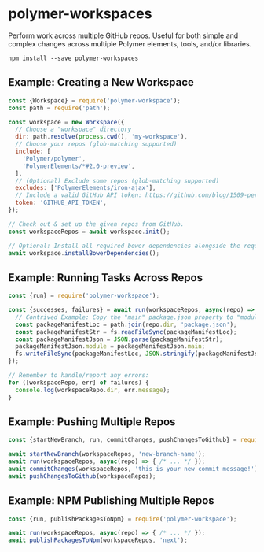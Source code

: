 # polymer-workspaces

Perform work across multiple GitHub repos. Useful for both simple and complex changes across multiple Polymer elements, tools, and/or libraries.

```
npm install --save polymer-workspaces
```

## Example: Creating a New Workspace

```js
const {Workspace} = require('polymer-workspace');
const path = require('path');

const workspace = new Workspace({
  // Choose a "workspace" directory
  dir: path.resolve(process.cwd(), 'my-workspace'),
  // Choose your repos (glob-matching supported)
  include: [
    'Polymer/polymer',
    'PolymerElements/*#2.0-preview',
  ],
  // (Optional) Exclude some repos (glob-matching supported)
  excludes: ['PolymerElements/iron-ajax'],
  // Include a valid GitHub API token: https://github.com/blog/1509-personal-api-tokens
  token: 'GITHUB_API_TOKEN',
});

// Check out & set up the given repos from GitHub.
const workspaceRepos = await workspace.init();

// Optional: Install all required bower dependencies alongside the requested repos.
await workspace.installBowerDependencies();
```


## Example: Running Tasks Across Repos

```js
const {run} = require('polymer-workspace');

const {successes, failures} = await run(workspaceRepos, async(repo) => {
  // Contrived Example: Copy the "main" package.json property to "module"
  const packageManifestLoc = path.join(repo.dir, 'package.json');
  const packageManifestStr = fs.readFileSync(packageManifestLoc);
  const packageManifestJson = JSON.parse(packageManifestStr);
  packageManifestJson.module = packageManifestJson.main;
  fs.writeFileSync(packageManifestLoc, JSON.stringify(packageManifestJson));
});

// Remember to handle/report any errors:
for ([workspaceRepo, err] of failures) {
  console.log(workspaceRepo.dir, err.message);
}
```


## Example: Pushing Multiple Repos

```js
const {startNewBranch, run, commitChanges, pushChangesToGithub} = require('polymer-workspace');

await startNewBranch(workspaceRepos, 'new-branch-name');
await run(workspaceRepos, async(repo) => { /* ... */ });
await commitChanges(workspaceRepos, 'this is your new commit message!');
await pushChangesToGithub(workspaceRepos);
```


## Example: NPM Publishing Multiple Repos

```js
const {run, publishPackagesToNpm} = require('polymer-workspace');

await run(workspaceRepos, async(repo) => { /* ... */ });
await publishPackagesToNpm(workspaceRepos, 'next');
```
